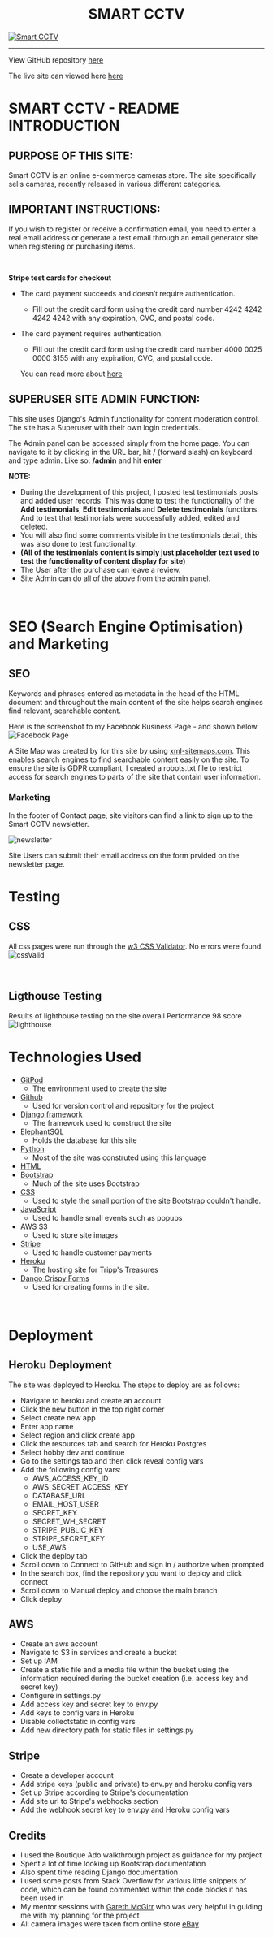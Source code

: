 <h1 align="center">SMART CCTV</h1>

<a href="https://smartcctv.herokuapp.com/" target="_blank" rel="noopener" alt="Smart CCTV, click here to open the website"><img src="media/amIrespon.png" alt="Smart CCTV" max-height="650px" max-width="1300px"></a>
<hr>
View GitHub repository
<a href="https://github.com/Zaurtime/smart_cctv" target="_blank" rel="noopener">here</a>

The live site can viewed here
<a href="https://smartcctv.herokuapp.com/" target="_blank" rel="noopener">here</a>

# SMART CCTV - README INTRODUCTION
 
## PURPOSE OF THIS SITE:
Smart CCTV is an online e-commerce cameras store. The site specifically sells cameras, recently released in various different categories.

## IMPORTANT INSTRUCTIONS:
If you wish to register or receive a confirmation email, you need to enter a real email address or generate a test email through an email generator site when registering or purchasing items.
 
<br>

**Stripe test cards for checkout** 

- The card payment succeeds and doesn’t require authentication.
  * Fill out the credit card form using the credit card number 4242 4242 4242 4242 with any expiration, CVC, and postal code.
- The card payment requires authentication.	
  * Fill out the credit card form using the credit card number 4000 0025 0000 3155 with any expiration, CVC, and postal code.
  
  You can read more about <a href="https://stripe.com/docs/payments/accept-a-payment?platform=web&ui=elements#web-test-the-integration" target="_blank" rel="noopener">here</a>
  
 ## SUPERUSER SITE ADMIN FUNCTION:
This site uses Django's Admin functionality for content moderation control. The site has a Superuser with their own login credentials.
 
The Admin panel can be accessed simply from the home page. You can navigate to it by clicking in the URL bar, hit / (forward slash) on keyboard and type admin. Like so: **/admin** and hit **enter**

**NOTE:**
- During the development of this project, I posted test testimonials posts and added user records. This was done to test the functionality of the **Add testimonials**, **Edit testimonials** and **Delete testimonials** functions. And to test that testimonials were successfully added, edited and deleted.
- You will also find some comments visible in the testimonials detail, this was also done to test functionality.
- **(All of the testimonials content is simply just placeholder text used to test the functionality of content display for site)**
- The User after the purchase can leave a review.
- Site Admin can do all of the above from the admin panel.
 
<br>

# SEO (Search Engine Optimisation) and Marketing
## SEO
Keywords and phrases entered as metadata in the head of the HTML document and throughout the main content of the site helps search engines find relevant, searchable content.

Here is the screenshot to my Facebook Business Page - and shown below 
![Facebook Page](readme/facebook.png) 

A Site Map was created by for this site by using [xml-sitemaps.com](www.xml-sitemaps.com). This enables search engines to find searchable content easily on the site. To ensure the site is GDPR compliant, I created a robots.txt file to restrict access for search engines to parts of the site that contain user information.

### Marketing
In the footer of Contact page, site visitors can find a link to sign up to the Smart CCTV newsletter.

![newsletter](https://github.com/Zaurtime/smart_cctv/assets/119350794/cbfaaae1-8375-4192-ba19-6ea4da7ed5f8)


Site Users can submit their email address on the form prvided on the newsletter page.


# Testing

## CSS
All css pages were run through the [w3 CSS Validator](https://jigsaw.w3.org/css-validator/). No errors were found.
![cssValid](https://github.com/Zaurtime/smart_cctv/assets/119350794/d215d382-8a6b-4167-b418-ce25e8b182bb)

 
<br>

## Ligthouse Testing
Results of lighthouse testing on the site overall Performance 98 score ![lighthouse](https://github.com/Zaurtime/smart_cctv/assets/119350794/a2841614-29a7-4db4-bfa8-9ef981591097)



# Technologies Used

* [GitPod](https://gitpod.io/)
  * The environment used to create the site
* [Github](https://github.com/)
  * Used for version control and repository for the project
* [Django framework](https://www.djangoproject.com/)
  * The framework used to construct the site
* [ElephantSQL](https://api.elephantsql.com/console/cac17a18-94fd-4be5-99fe-f319179d4a64/details)
  * Holds the database for this site
* [Python](https://www.python.org/)
  * Most of the site was construted using this language
* [HTML](https://html.com/semantic-markup/)
* [Bootstrap](https://getbootstrap.com/)
  * Much of the site uses Bootstrap
* [CSS](https://www.w3.org/Style/CSS/Overview.en.html)
  * Used to style the small portion of the site Bootstrap couldn't handle.
* [JavaScript](https://www.javascript.com/)
  * Used to handle small events such as popups
* [AWS S3](https://aws.amazon.com/free/?all-free-tier.sort-by=item.additionalFields.SortRank&all-free-tier.sort-order=asc&awsf.Free%20Tier%20Categories=categories%23storage&trk=9845b571-f118-41f9-ae80-53f3364524c4&sc_channel=ps&sc_campaign=acquisition&sc_medium=ACQ-P|PS-GO|Brand|Desktop|SU|Storage|S3|GB|EN|Text&s_kwcid=AL!4422!3!489216385180!e!!g!!aws%20s3&ef_id=CjwKCAjwkMeUBhBuEiwA4hpqEJmK52Rp_outs9Ama8hbA1IhA0MOr-OkiPis4BSWVAuobKN7yEmQsRoCSNMQAvD_BwE:G:s&s_kwcid=AL!4422!3!489216385180!e!!g!!aws%20s3&awsf.Free%20Tier%20Types=*all)
  * Used to store site images
* [Stripe](https://stripe.com/gb)
  * Used to handle customer payments
* [Heroku](https://id.heroku.com/login)
  * The hosting site for Tripp's Treasures
* [Dango Crispy Forms](https://django-crispy-forms.readthedocs.io/en/latest/)
  * Used for creating forms in the site.

<br>

# Deployment

## Heroku Deployment

The site was deployed to Heroku. The steps to deploy are as follows:

* Navigate to heroku and create an account
* Click the new button in the top right corner
* Select create new app
* Enter app name
* Select region and click create app
* Click the resources tab and search for Heroku Postgres
* Select hobby dev and continue
* Go to the settings tab and then click reveal config vars
* Add the following config vars:
  - AWS_ACCESS_KEY_ID
  - AWS_SECRET_ACCESS_KEY
  - DATABASE_URL
  - EMAIL_HOST_USER
  - SECRET_KEY
  - SECRET_WH_SECRET
  - STRIPE_PUBLIC_KEY
  - STRIPE_SECRET_KEY
  - USE_AWS
* Click the deploy tab
* Scroll down to Connect to GitHub and sign in / authorize when prompted
* In the search box, find the repository you want to deploy and click connect
* Scroll down to Manual deploy and choose the main branch
* Click deploy


## AWS
* Create an aws account
* Navigate to S3 in services and create a bucket
* Set up IAM
* Create a static file and a media file within the bucket using the information required during the bucket creation (i.e. access key and secret key)
* Configure in settings.py
* Add access key and secret key to env.py
* Add keys to config vars in Heroku
* Disable collectstatic in config vars
* Add new directory path for static files in settings.py

## Stripe
* Create a developer account
* Add stripe keys (public and private) to env.py and heroku config vars
* Set up Stripe according to Stripe's documentation
* Add site url to Stripe's webhooks section
* Add the webhook secret key to env.py and Heroku config vars

## Credits
* I used the Boutique Ado walkthrough project as guidance for my project
* Spent a lot of time looking up Bootstrap documentation
* Also spent time reading Django documentation
* I used some posts from Stack Overflow for various little snippets of code, which can be found commented within the code blocks
it has been used in
* My mentor sessions with [Gareth McGirr](https://github.com/Gareth-McGirr/) who was very helpful in guiding me with my planning for the project
* All camera images were taken from online store [eBay](https://www.ebay.ie)

